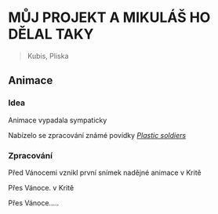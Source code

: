 # MŮJ PROJEKT A MIKULÁŠ HO DĚLAL TAKY

> Kubis, Pliska






## Animace




### Idea

Animace vypadala sympaticky

Nabízelo se zpracování známé povídky [*Plastic soldiers*](https://docs.google.com/document/d/1-aIxD_GheagFxuDhVp_X0G1NvYPB8MfaCgDtlZa69qw)




### Zpracování

Před Vánocemi vznikl první snímek nadějné animace v Kritě

Přes Vánoce. v Kritě

Přes Vánoce.....
